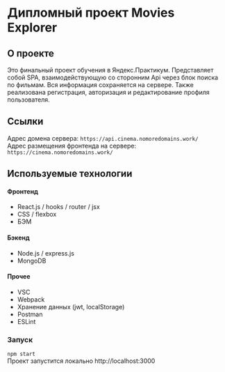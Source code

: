 # Дипломный проект Movies Explorer  

## О проекте  
Это финальный проект обучения в Яндекс.Практикум. Представляет собой SPA, взаимодействующую со сторонним Api через блок поиска по фильмам. Вся информация сохраняется на сервере. Также реализована регистрация, авторизация и редактирование профиля пользователя.  
## Ссылки  
Адрес домена сервера: `https://api.cinema.nomoredomains.work/`  
Адрес размещения фронтенда на сервере: `https://cinema.nomoredomains.work/`  
## Используемые технологии  
#### Фронтенд  
- React.js / hooks / router / jsx  
- CSS / flexbox  
- БЭМ  
#### Бэкенд  
- Node.js / express.js  
- MongoDB  
#### Прочее  
- VSC  
- Webpack  
- Хранение данных (jwt, localStorage)  
- Postman  
- ESLint  
### Запуск  
`npm start`  
Проект запустится локально http://localhost:3000  